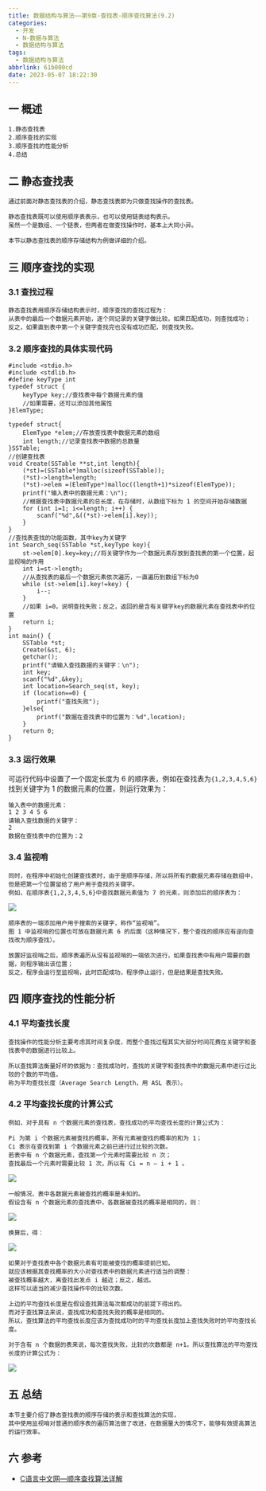 ```yaml
---
title: 数据结构与算法——第9章-查找表-顺序查找算法(9.2)
categories:
  - 开发
  - N-数据与算法
  - 数据结构与算法
tags:
  - 数据结构与算法
abbrlink: 61b000cd
date: 2023-05-07 18:22:30
---
```

## 一 概述

```
1.静态查找表
2.顺序查找的实现
3.顺序查找的性能分析
4.总结
```

<!--more-->

## 二 静态查找表

```
通过前面对静态查找表的介绍，静态查找表即为只做查找操作的查找表。

静态查找表既可以使用顺序表表示，也可以使用链表结构表示。
虽然一个是数组、一个链表，但两者在做查找操作时，基本上大同小异。

本节以静态查找表的顺序存储结构为例做详细的介绍。
```

## 三 顺序查找的实现

### 3.1 查找过程

```
静态查找表用顺序存储结构表示时，顺序查找的查找过程为：
从表中的最后一个数据元素开始，逐个同记录的关键字做比较，如果匹配成功，则查找成功；
反之，如果直到表中第一个关键字查找完也没有成功匹配，则查找失败。
```

### 3.2 顺序查找的具体实现代码

```
#include <stdio.h>
#include <stdlib.h>
#define keyType int
typedef struct {
    keyType key;//查找表中每个数据元素的值
    //如果需要，还可以添加其他属性
}ElemType;

typedef struct{
    ElemType *elem;//存放查找表中数据元素的数组
    int length;//记录查找表中数据的总数量
}SSTable;
//创建查找表
void Create(SSTable **st,int length){
    (*st)=(SSTable*)malloc(sizeof(SSTable));
    (*st)->length=length;
    (*st)->elem =(ElemType*)malloc((length+1)*sizeof(ElemType));
    printf("输入表中的数据元素：\n");
    //根据查找表中数据元素的总长度，在存储时，从数组下标为 1 的空间开始存储数据
    for (int i=1; i<=length; i++) {
        scanf("%d",&((*st)->elem[i].key));
    }
}
//查找表查找的功能函数，其中key为关键字
int Search_seq(SSTable *st,keyType key){
    st->elem[0].key=key;//将关键字作为一个数据元素存放到查找表的第一个位置，起监视哨的作用
    int i=st->length;
    //从查找表的最后一个数据元素依次遍历，一直遍历到数组下标为0
    while (st->elem[i].key!=key) {
        i--;
    }
    //如果 i=0，说明查找失败；反之，返回的是含有关键字key的数据元素在查找表中的位置
    return i;
}
int main() {
    SSTable *st;
    Create(&st, 6);
    getchar();
    printf("请输入查找数据的关键字：\n");
    int key;
    scanf("%d",&key);
    int location=Search_seq(st, key);
    if (location==0) {
        printf("查找失败");
    }else{
        printf("数据在查找表中的位置为：%d",location);
    }
    return 0;
}
```

### 3.3 运行效果

可运行代码中设置了一个固定长度为 6 的顺序表，例如在查找表为`{1,2,3,4,5,6}`找到关键字为 1 的数据元素的位置，则运行效果为：

```
输入表中的数据元素：
1 2 3 4 5 6
请输入查找数据的关键字：
2
数据在查找表中的位置为：2
```

### 3.4 监视哨

```
同时，在程序中初始化创建查找表时，由于是顺序存储，所以将所有的数据元素存储在数组中，
但是把第一个位置留给了用户用于查找的关键字。
例如，在顺序表{1,2,3,4,5,6}中查找数据元素值为 7 的元素，则添加后的顺序表为：
```

![][1]

```
顺序表的一端添加用户用于搜索的关键字，称作“监视哨”。
图 1 中监视哨的位置也可放在数据元素 6 的后面（这种情况下，整个查找的顺序应有逆向查找改为顺序查找）。

放置好监视哨之后，顺序表遍历从没有监视哨的一端依次进行，如果查找表中有用户需要的数据，则程序输出该位置；
反之，程序会运行至监视哨，此时匹配成功，程序停止运行，但是结果是查找失败。
```

## 四 顺序查找的性能分析

### 4.1 平均查找长度

```
查找操作的性能分析主要考虑其时间复杂度，而整个查找过程其实大部分时间花费在关键字和查找表中的数据进行比较上。

所以查找算法衡量好坏的依据为：查找成功时，查找的关键字和查找表中的数据元素中进行过比较的个数的平均值，
称为平均查找长度（Average Search Length，用 ASL 表示）。
```

### 4.2 平均查找长度的计算公式

```
例如，对于具有 n 个数据元素的查找表，查找成功的平均查找长度的计算公式为：

Pi 为第 i 个数据元素被查找的概率，所有元素被查找的概率的和为 1；
Ci 表示在查找到第 i 个数据元素之前已进行过比较的次数。
若表中有 n 个数据元素，查找第一个元素时需要比较 n 次；
查找最后一个元素时需要比较 1 次，所以有 Ci = n – i + 1 。
```

![][2]

```
一般情况，表中各数据元素被查找的概率是未知的。
假设含有 n 个数据元素的查找表中，各数据被查找的概率是相同的，则：
```

![][3]

```
换算后，得：
```

![][4]

```
如果对于查找表中各个数据元素有可能被查找的概率提前已知，
就应该根据其查找概率的大小对查找表中的数据元素进行适当的调整：
被查找概率越大，离查找出发点 i 越近；反之，越远。
这样可以适当的减少查找操作中的比较次数。

上边的平均查找长度是在假设查找算法每次都成功的前提下得出的。
而对于查找算法来说，查找成功和查找失败的概率是相同的。
所以，查找算法的平均查找长度应该为查找成功时的平均查找长度加上查找失败时的平均查找长度。
```

```
对于含有 n 个数据的表来说，每次查找失败，比较的次数都是 n+1。所以查找算法的平均查找长度的计算公式为：
```

![][5]

## 五 总结

```
本节主要介绍了静态查找表的顺序存储的表示和查找算法的实现，
其中使用监视哨对普通的顺序表的遍历算法做了改进，在数据量大的情况下，能够有效提高算法的运行效率。
```


## 六 参考

* [C语言中文网—顺序查找算法详解](https://c.biancheng.net/view/3427.html)


[1]:https://cdn.jsdelivr.net/gh/PGzxc/CDN/blog-data-struct-basic/ds-chap9-2-1.png
[2]:https://cdn.jsdelivr.net/gh/PGzxc/CDN/blog-data-struct-basic/ds-chap9-2-2.png
[3]:https://cdn.jsdelivr.net/gh/PGzxc/CDN/blog-data-struct-basic/ds-chap9-2-3.png
[4]:https://cdn.jsdelivr.net/gh/PGzxc/CDN/blog-data-struct-basic/ds-chap9-2-4.png
[5]:https://cdn.jsdelivr.net/gh/PGzxc/CDN/blog-data-struct-basic/ds-chap9-2-5.png

